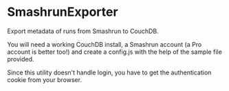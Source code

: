 # SmashrunExporter

Export metadata of runs from Smashrun to CouchDB.

You will need a working CouchDB install, a Smashrun account (a Pro account is better too!) and create a config.js with 
the help of the sample file provided.

Since this utility doesn't handle login, you have to get the authentication cookie from your browser.

